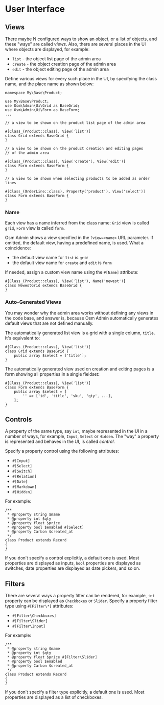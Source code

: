 # User Interface

## Views

There maybe N configured ways to show an object, or a list of objects, and these "ways" are called *views*. Also, there are several places in the UI where objects are displayed, for example:

* `list` - the object list page of the admin area
* `create` - the object creation page of the admin area
* `edit` - the object editing page of the admin area

Define various views for every such place in the UI, by specifying the class name, and the place name as shown below:

    namespace My\Base\Product;
    
    use My\Base\Product;
    use Osm\Admin\Ui\Grid as BaseGrid;
    use Osm\Admin\Ui\Form as BaseForm;
    ...
    
    // a view to be shown on the product list page of the admin area

    #[Class_(Product::class), View('list')]
    class Grid extends BaseGrid {
    }

    // a view to be shown on the product creation and editing pages 
    // of the admin area
    
    #[Class_(Product::class), View('create'), View('edit')]
    class Form extends BaseForm {
    }

    // a view to be shown when selecting products to be added as order lines
    
    #[Class_(OrderLine::class), Property('product'), View('select')]
    class Form extends BaseForm {
    }

### Name
    
Each view has a name inferred from the class name: `Grid` view is called `grid`, `Form` view is called `form`.

Osm Admin shows a view specified in the `?view=<name>` URL parameter. If omitted, the default view, having a predefined name, is used. What a coincidence:

* the default view name for `list` is `grid`
* the default view name for `create` and `edit` is `form`

If needed, assign a custom view name using the `#[Name]` attribute: 

    #[Class_(Product::class), View('list'), Name('newest')]
    class NewestGrid extends BaseGrid {
    }

### Auto-Generated Views

You may wonder why the admin area works without defining any views in the code base, and answer is, because Osm Admin automatically generates default views that are not defined manually.

The automatically generated list view is a grid with a single column, `title`. It's equivalent to:

    #[Class_(Product::class), View('list')]
    class Grid extends BaseGrid {
        public array $select = ['title'];
    }

The automatically generated view used on creation and editing pages is a form showing all properties in a single fieldset:

    #[Class_(Product::class), View('list')]
    class Form extends BaseForm {
        public array $select = [
            '' => ['id', 'title', 'sku', 'qty', ...], 
        ];
    }

## Controls

A property of the same type, say `int`, maybe represented in the UI in a number of ways, for example, `Input`, `Select` or `Hidden`. The "way" a property is represented and behaves in the UI, is called *control*.

Specify a property control using the following attributes:

* `#[Input]`
* `#[Select]`
* `#[Switch]`
* `#[Relation]`
* `#[Date]`
* `#[Markdown]`
* `#[Hidden]`

For example:

    /**
     * @property string $name
     * @property int $qty
     * @property float $price
     * @property bool $enabled #[Select]
     * @property Carbon $created_at
     */
    class Product extends Record
    {
    }

If you don't specify a control explicitly, a default one is used. Most properties are displayed as inputs, `bool` properties are displayed as switches, date properties are displayed as date pickers, and so on.

## Filters

There are several ways a property filter can be rendered, for example, `int` property can be displayed as `Checkboxes` or `Slider`.  Specify a property filter type using `#[Filter\*]` attributes:

* `#[Filter\Checkboxes]`
* `#[Filter\Slider]`
* `#[Filter\Input]`

For example:

    /**
     * @property string $name
     * @property int $qty
     * @property float $price #[Filter\Slider]
     * @property bool $enabled
     * @property Carbon $created_at
     */
    class Product extends Record
    {
    }

If you don't specify a filter type explicitly, a default one is used. Most properties are displayed as a list of checkboxes. 